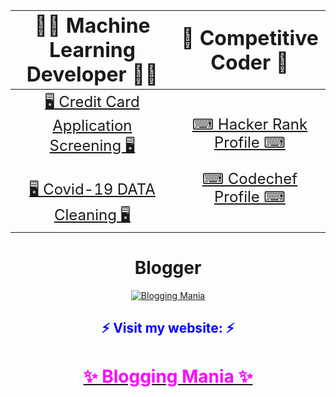 <div align='Center'>
    
   <font size='6 px'> 👨‍💻 Machine Learning Developer 👨‍💻 </font> | <font size='6 px'> 🤯 Competitive Coder 🤯 </font>|
   ------- | ---------------- |
   <div align='Center'> <font size='5 px'> [🖥 Credit Card Application Screening 🖥](google.com) <br><br> [🖥 Covid-19 DATA Cleaning 🖥](google.com) </font> </div>  | <div align='Center'> <font size='5 px'> [⌨ Hacker Rank Profile ⌨](google.com) <br><br> [⌨ Codechef Profile ⌨](google.com) </font> </div> |

</div>

<h1 align='Center'>Blogger</h1>

<div align='Center'>
  
  [![Blogging Mania](https://drive.google.com/uc?export=view&id=1x__gn92u4RtTSFnWBC9360jLtGhVraQq)](https://www.bloggingmania.net)
  
</div>

<div align='Center'>
  <h2> <font color='blue'> ⚡ Visit my website: ⚡ </font> </h2> 
  
  [<h1> <font color='magenta'>✨ Blogging Mania ✨</font> </h1>](https://www.bloggingmania.net)
</div>


<!--
**PritimoySarkar/pritimoysarkar** is a ✨ _special_ ✨ repository because its `README.md` (this file) appears on your GitHub profile.

Here are some ideas to get you started:

- 🔭 I’m currently working on ...
- 🌱 I’m currently learning ...
- 👯 I’m looking to collaborate on ...
- 🤔 I’m looking for help with ...
- 💬 Ask me about ...
- 📫 How to reach me: ...
- 😄 Pronouns: ...
- ⚡ Fun fact: ...
-->
